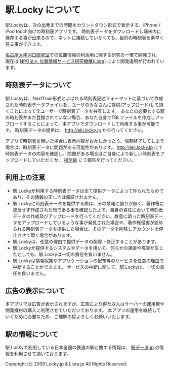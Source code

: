 # 駅.Locky について

駅.Lockyは、次の出発までの時間をカウントダウン形式で表示する、iPhone / iPod touch向けの時刻表アプリです。
時刻表データをダウンロードし端末内に保存する事が出来るので、ネットに接続していなくても、目的の時刻表を素早く見る事ができます。

[名古屋大学河口研究室](https://www.ucl.nuee.nagoya-u.ac.jp/)での位置情報の利活用に関する研究の一環で開発され、現在は [NPO法人 位置情報サービス研究機構(Lisra)](http://lisra.jp/) により開発運用が行われています。

## 時刻表データについて
駅.Lockyは、NextTrain形式とよばれる時刻表記述フォーマットに基づいて作成された時刻表データファイルを、ユーザのみなさんに提供(アップロード)して頂くことによって全ユーザーで時刻表データを共有します。
あなたの必要とする駅の時刻表がまだ登録されていない場合、あなた自身でTBLファイルを作成しアップロードすることによって、本アプリでダウンロードして利用する事が可能です。
時刻表データの提供は、 http://eki.locky.jp から行ってください。 

アプリで時刻表を開いた場合に表示内容がおかしかったり、強制終了してしまう場合は、時刻表データに問題がある可能性があります。
http://eki.locky.jp にて時刻表データの内容を確認し、問題がある場合はご自身により新しい時刻表をアップロードしていただくか、 [掲示板](https://groups.google.com/g/eki_locky) にて報告を行ってください。

## 利用上の注意
- 駅.Lockyが利用する時刻表データは全て提供データによって作られたものであり、その情報の正しさは保証されません。
- 駅.Lockyに時刻表データを提供する際は、その情報に誤りが無く、著作権に違反せず作成された物である事を確認した上で、自身の責任において時刻表データの作成及びアップロードを行ってください。故意に誤った時刻表データをアップロードしているような事が発見された場合や、著作権侵害が認められる時刻表データを提供した場合は、そのデータを削除しアカウントを停止させて頂く場合があります。
- 駅.Lockyは、任意の理由で提供データの削除・修正することがあります。
- 駅.Lockyが提供するシステムやデータを用いて、何らかの損害や障害が生じたとしても、駅.Lockyは一切の責任を負いません。 
- 駅.Lockyは情報収集やアプリケーションの配布等のサービスを任意の理由で中断することができます。 サービスの中断に関して、駅.Lockyは、一切の責任を負いません。

## 広告の表示について
本アプリでは広告が表示されますが、広告により得た収入はサーバーの運用費や開発機材の購入に利用させていただいております。
本アプリの運用を継続していくために必要なため、ご理解の程よろしくお願いいたします。

## 駅の情報について
駅.Lockyで利用している日本全国の鉄道の駅に関する情報は、 [駅データ.jp](http://www.ekidata.jp) の情報を利用させて頂いております。


Copyright (c) 2009 Locky.jp & Lisra.jp All Rights Reserved.
